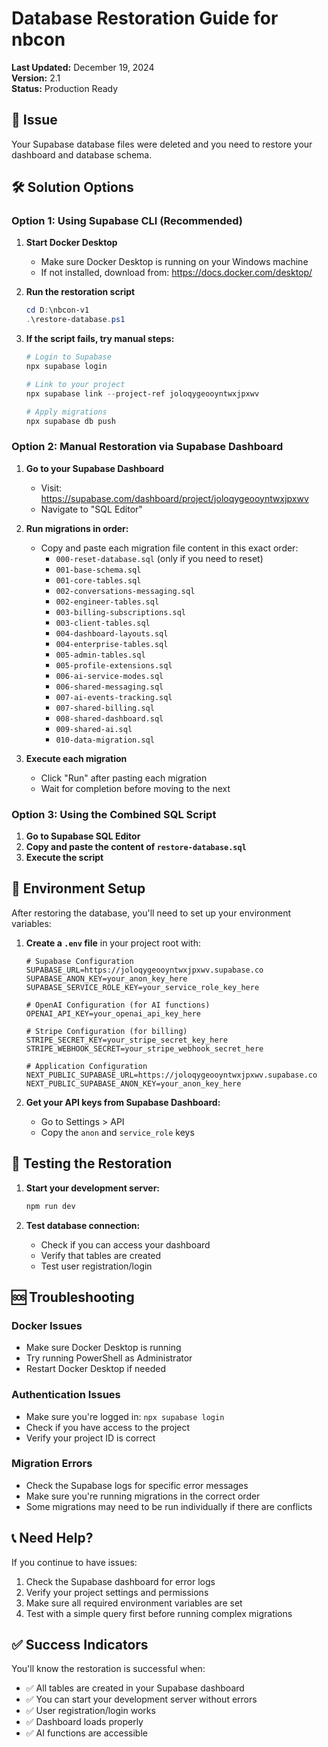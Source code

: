 # Database Restoration Guide for nbcon

**Last Updated:** December 19, 2024  
**Version:** 2.1  
**Status:** Production Ready

## 🚨 Issue
Your Supabase database files were deleted and you need to restore your dashboard and database schema.

## 🛠️ Solution Options

### Option 1: Using Supabase CLI (Recommended)

1. **Start Docker Desktop**
   - Make sure Docker Desktop is running on your Windows machine
   - If not installed, download from: https://docs.docker.com/desktop/

2. **Run the restoration script**
   ```powershell
   cd D:\nbcon-v1
   .\restore-database.ps1
   ```

3. **If the script fails, try manual steps:**
   ```powershell
   # Login to Supabase
   npx supabase login
   
   # Link to your project
   npx supabase link --project-ref joloqygeooyntwxjpxwv
   
   # Apply migrations
   npx supabase db push
   ```

### Option 2: Manual Restoration via Supabase Dashboard

1. **Go to your Supabase Dashboard**
   - Visit: https://supabase.com/dashboard/project/joloqygeooyntwxjpxwv
   - Navigate to "SQL Editor"

2. **Run migrations in order:**
   - Copy and paste each migration file content in this exact order:
     - `000-reset-database.sql` (only if you need to reset)
     - `001-base-schema.sql`
     - `001-core-tables.sql`
     - `002-conversations-messaging.sql`
     - `002-engineer-tables.sql`
     - `003-billing-subscriptions.sql`
     - `003-client-tables.sql`
     - `004-dashboard-layouts.sql`
     - `004-enterprise-tables.sql`
     - `005-admin-tables.sql`
     - `005-profile-extensions.sql`
     - `006-ai-service-modes.sql`
     - `006-shared-messaging.sql`
     - `007-ai-events-tracking.sql`
     - `007-shared-billing.sql`
     - `008-shared-dashboard.sql`
     - `009-shared-ai.sql`
     - `010-data-migration.sql`

3. **Execute each migration**
   - Click "Run" after pasting each migration
   - Wait for completion before moving to the next

### Option 3: Using the Combined SQL Script

1. **Go to Supabase SQL Editor**
2. **Copy and paste the content of `restore-database.sql`**
3. **Execute the script**

## 🔧 Environment Setup

After restoring the database, you'll need to set up your environment variables:

1. **Create a `.env` file** in your project root with:
   ```env
   # Supabase Configuration
   SUPABASE_URL=https://joloqygeooyntwxjpxwv.supabase.co
   SUPABASE_ANON_KEY=your_anon_key_here
   SUPABASE_SERVICE_ROLE_KEY=your_service_role_key_here
   
   # OpenAI Configuration (for AI functions)
   OPENAI_API_KEY=your_openai_api_key_here
   
   # Stripe Configuration (for billing)
   STRIPE_SECRET_KEY=your_stripe_secret_key_here
   STRIPE_WEBHOOK_SECRET=your_stripe_webhook_secret_here
   
   # Application Configuration
   NEXT_PUBLIC_SUPABASE_URL=https://joloqygeooyntwxjpxwv.supabase.co
   NEXT_PUBLIC_SUPABASE_ANON_KEY=your_anon_key_here
   ```

2. **Get your API keys from Supabase Dashboard:**
   - Go to Settings > API
   - Copy the `anon` and `service_role` keys

## 🧪 Testing the Restoration

1. **Start your development server:**
   ```powershell
   npm run dev
   ```

2. **Test database connection:**
   - Check if you can access your dashboard
   - Verify that tables are created
   - Test user registration/login

## 🆘 Troubleshooting

### Docker Issues
- Make sure Docker Desktop is running
- Try running PowerShell as Administrator
- Restart Docker Desktop if needed

### Authentication Issues
- Make sure you're logged in: `npx supabase login`
- Check if you have access to the project
- Verify your project ID is correct

### Migration Errors
- Check the Supabase logs for specific error messages
- Make sure you're running migrations in the correct order
- Some migrations may need to be run individually if there are conflicts

## 📞 Need Help?

If you continue to have issues:
1. Check the Supabase dashboard for error logs
2. Verify your project settings and permissions
3. Make sure all required environment variables are set
4. Test with a simple query first before running complex migrations

## ✅ Success Indicators

You'll know the restoration is successful when:
- ✅ All tables are created in your Supabase dashboard
- ✅ You can start your development server without errors
- ✅ User registration/login works
- ✅ Dashboard loads properly
- ✅ AI functions are accessible

